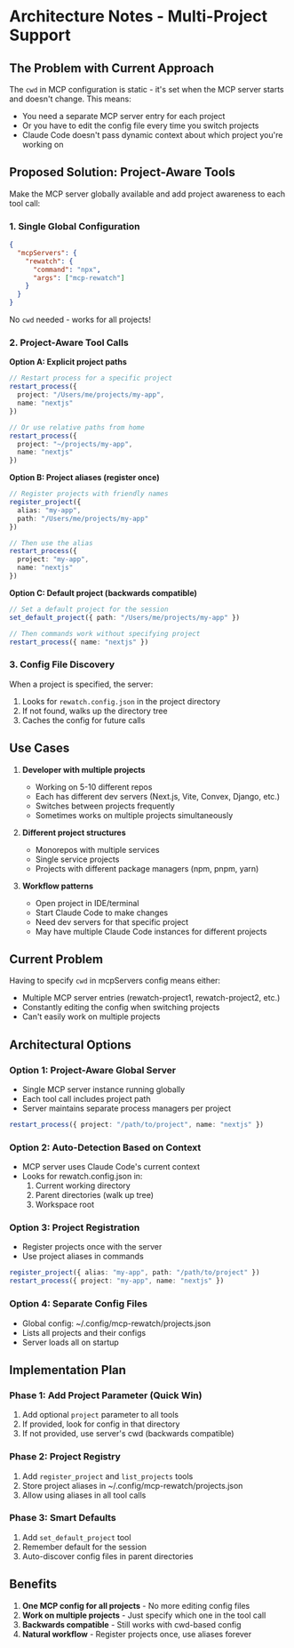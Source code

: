 # Architecture Notes - Multi-Project Support

## The Problem with Current Approach

The `cwd` in MCP configuration is static - it's set when the MCP server starts and doesn't change. This means:
- You need a separate MCP server entry for each project
- Or you have to edit the config file every time you switch projects
- Claude Code doesn't pass dynamic context about which project you're working on

## Proposed Solution: Project-Aware Tools

Make the MCP server globally available and add project awareness to each tool call:

### 1. Single Global Configuration
```json
{
  "mcpServers": {
    "rewatch": {
      "command": "npx",
      "args": ["mcp-rewatch"]
    }
  }
}
```

No `cwd` needed - works for all projects!

### 2. Project-Aware Tool Calls

**Option A: Explicit project paths**
```typescript
// Restart process for a specific project
restart_process({ 
  project: "/Users/me/projects/my-app",
  name: "nextjs" 
})

// Or use relative paths from home
restart_process({ 
  project: "~/projects/my-app",
  name: "nextjs" 
})
```

**Option B: Project aliases (register once)**
```typescript
// Register projects with friendly names
register_project({ 
  alias: "my-app",
  path: "/Users/me/projects/my-app" 
})

// Then use the alias
restart_process({ 
  project: "my-app",
  name: "nextjs" 
})
```

**Option C: Default project (backwards compatible)**
```typescript
// Set a default project for the session
set_default_project({ path: "/Users/me/projects/my-app" })

// Then commands work without specifying project
restart_process({ name: "nextjs" })
```

### 3. Config File Discovery

When a project is specified, the server:
1. Looks for `rewatch.config.json` in the project directory
2. If not found, walks up the directory tree
3. Caches the config for future calls

## Use Cases

1. **Developer with multiple projects**
   - Working on 5-10 different repos
   - Each has different dev servers (Next.js, Vite, Convex, Django, etc.)
   - Switches between projects frequently
   - Sometimes works on multiple projects simultaneously

2. **Different project structures**
   - Monorepos with multiple services
   - Single service projects
   - Projects with different package managers (npm, pnpm, yarn)

3. **Workflow patterns**
   - Open project in IDE/terminal
   - Start Claude Code to make changes
   - Need dev servers for that specific project
   - May have multiple Claude Code instances for different projects

## Current Problem

Having to specify `cwd` in mcpServers config means either:
- Multiple MCP server entries (rewatch-project1, rewatch-project2, etc.)
- Constantly editing the config when switching projects
- Can't easily work on multiple projects

## Architectural Options

### Option 1: Project-Aware Global Server
- Single MCP server instance running globally
- Each tool call includes project path
- Server maintains separate process managers per project

```typescript
restart_process({ project: "/path/to/project", name: "nextjs" })
```

### Option 2: Auto-Detection Based on Context
- MCP server uses Claude Code's current context
- Looks for rewatch.config.json in:
  1. Current working directory
  2. Parent directories (walk up tree)
  3. Workspace root

### Option 3: Project Registration
- Register projects once with the server
- Use project aliases in commands

```typescript
register_project({ alias: "my-app", path: "/path/to/project" })
restart_process({ project: "my-app", name: "nextjs" })
```

### Option 4: Separate Config Files
- Global config: ~/.config/mcp-rewatch/projects.json
- Lists all projects and their configs
- Server loads all on startup

## Implementation Plan

### Phase 1: Add Project Parameter (Quick Win)
1. Add optional `project` parameter to all tools
2. If provided, look for config in that directory
3. If not provided, use server's cwd (backwards compatible)

### Phase 2: Project Registry
1. Add `register_project` and `list_projects` tools
2. Store project aliases in ~/.config/mcp-rewatch/projects.json
3. Allow using aliases in all tool calls

### Phase 3: Smart Defaults
1. Add `set_default_project` tool
2. Remember default for the session
3. Auto-discover config files in parent directories

## Benefits

1. **One MCP config for all projects** - No more editing config files
2. **Work on multiple projects** - Just specify which one in the tool call
3. **Backwards compatible** - Still works with cwd-based config
4. **Natural workflow** - Register projects once, use aliases forever
